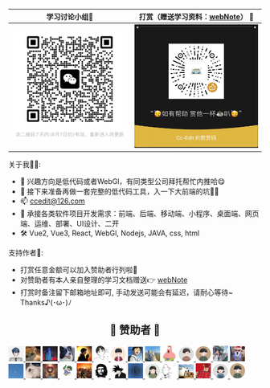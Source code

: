 
|   学习讨论小组🍻   |   打赏（赠送学习资料：[webNote](https://github.com/Cc-Edit/webNote)） :confetti_ball:    | 
|:------------------------------------------------------------:|:---------------------------------------------------------------------:| 
| ![wechat.png](https://github.com/Cc-Edit/Cc-Edit/blob/main/public/WeChatGroup.png) |     ![img.png](https://github.com/Cc-Edit/Cc-Edit/blob/main/public/img.png)  |

关于我👷🏼:
- 💼 兴趣方向是低代码或者WebGl，有同类型公司拜托帮忙内推哈😋
- 🔭 接下来准备再做一套完整的低代码工具，入一下大前端的坑💪🏻
- 📫 ccedit@126.com
- 📢 承接各类软件项目开发需求：前端、后端、移动端、小程序、桌面端、网页端、运维、部署、UI设计、二开
- 🛠️ Vue2, Vue3, React, WebGl, Nodejs, JAVA, css, html

支持作者🎁:
- 打赏任意金额可以加入赞助者行列啦🥰
- 对赞助者有本人亲自整理的学习文档赠送👉 [webNote](https://github.com/Cc-Edit/webNote)
- 打赏时备注留下邮箱地址即可, 手动发送可能会有延迟，请耐心等待~  Thanks♪(･ω･)ﾉ
<div align="center">
  <h2 align="center">🎉 赞助者 🎉</h2>
</div>

<p align="left">
  <a href="https://github.com/Cc-Edit" title='就是你个城' target="_blank" rel="noopener noreferrer">
    <img alt="就是你个城" src="https://github.com/Cc-Edit/Cc-Edit/blob/main/public/sponsor/jsngc.png" width="30">
  </a>
  <a href="https://github.com/Cc-Edit" title='daigang666' target="_blank" rel="noopener noreferrer">
    <img alt="daigang666" src="https://github.com/Cc-Edit/Cc-Edit/blob/main/public/sponsor/daigang666.jpg" width="30">
  </a>
  <a href="https://github.com/Cc-Edit" title='dh' target="_blank" rel="noopener noreferrer">
     <img alt="dh" src="https://github.com/Cc-Edit/Cc-Edit/blob/main/public/sponsor/dh.png" width="30">
  </a>
  <a href="https://github.com/Cc-Edit" title='ty' target="_blank" rel="noopener noreferrer">
    <img alt="ty" src="https://github.com/Cc-Edit/Cc-Edit/blob/main/public/sponsor/ty.png" width="30">
  </a>
  <a href="https://github.com/Cc-Edit" title='洒脱' target="_blank" rel="noopener noreferrer">
    <img alt="洒脱~" src="https://github.com/Cc-Edit/Cc-Edit/blob/main/public/sponsor/st.png" width="30">
  </a>
  <a href="https://github.com/Cc-Edit" title='心有灵犀' target="_blank" rel="noopener noreferrer">
     <img alt="心有灵犀" src="https://github.com/Cc-Edit/Cc-Edit/blob/main/public/sponsor/xylx.png" width="30">
  </a>

  <a href='https://github.com/Cc-Edit' title='zee' target='_blank' rel='noopener noreferrer'>
    <img alt='zee' src='https://github.com/Cc-Edit/Cc-Edit/blob/main/public/sponsor/backers-1684259743.png' width='30'>
  </a>

  <a href='https://github.com/Cc-Edit' title='#' target='_blank' rel='noopener noreferrer'>
    <img alt='#' src='https://github.com/Cc-Edit/Cc-Edit/blob/main/public/sponsor/0001.png' width='30'>
  </a>

  <a href='https://github.com/Cc-Edit' title='Amotion' target='_blank' rel='noopener noreferrer'>
    <img alt='Amotion' src='https://github.com/Cc-Edit/Cc-Edit/blob/main/public/sponsor/backers-1684743443.png' width='30'>
  </a>
  
  <a href='https://github.com/Cc-Edit' title='聂爬爬Y_🍉' target='_blank' rel='noopener noreferrer'>
    <img alt='聂爬爬Y_🍉' src='https://github.com/Cc-Edit/Cc-Edit/blob/main/public/sponsor/img.png' width='30'>
  </a>  

  <a href='https://github.com/Cc-Edit' title='hty' target='_blank' rel='noopener noreferrer'>
    <img alt='hty' src='https://github.com/Cc-Edit/Cc-Edit/blob/main/public/sponsor/backers-1684826242.png' width='30'>
  </a>

  <a href='https://github.com/Cc-Edit' title='YI' target='_blank' rel='noopener noreferrer'>
    <img alt='YI' src='https://github.com/Cc-Edit/Cc-Edit/blob/main/public/sponsor/backers-1684979450.png' width='30'>
  </a>
  
  <a href='https://github.com/Cc-Edit' title='伎俩' target='_blank' rel='noopener noreferrer'>
    <img alt='伎俩' src='https://github.com/Cc-Edit/Cc-Edit/blob/main/public/sponsor/head.png' width='30'>
  </a>

  <a href='https://github.com/Cc-Edit' title='臭四四' target='_blank' rel='noopener noreferrer'>
    <img alt='臭四四' src='https://github.com/Cc-Edit/Cc-Edit/blob/main/public/sponsor/head1.png' width='30'>
  </a>

  <a href='https://github.com/Cc-Edit' title='youa' target='_blank' rel='noopener noreferrer'>
    <img alt='youa' src='https://github.com/Cc-Edit/Cc-Edit/blob/main/public/sponsor/head2.png' width='30'>
  </a>

  <a href='https://github.com/Cc-Edit' title='阿俊' target='_blank' rel='noopener noreferrer'>
    <img alt='阿俊' src='https://github.com/Cc-Edit/Cc-Edit/blob/main/public/sponsor/ajun.png' width='30'>
  </a>
  
  <a href='https://github.com/Cc-Edit' title='ableﾍ😈ﾍ' target='_blank' rel='noopener noreferrer'>
    <img alt='ableﾍ😈ﾍ' src='https://github.com/Cc-Edit/Cc-Edit/blob/main/public/sponsor/ab.png' width='30'>
  </a>

  <a href='https://github.com/Cc-Edit' title='二 月 ²⁰²³' target='_blank' rel='noopener noreferrer'>
    <img alt='二 月 ²⁰²³' src='https://github.com/Cc-Edit/Cc-Edit/blob/main/public/sponsor/ey.png' width='30'>
  </a>

  <a href='https://github.com/Cc-Edit' title='冰火凌云' target='_blank' rel='noopener noreferrer'>
    <img alt='冰火凌云' src='https://github.com/Cc-Edit/Cc-Edit/blob/main/public/sponsor/bhly.png' width='30'>
  </a>
  
  <a href='https://github.com/Cc-Edit' title='Exception' target='_blank' rel='noopener noreferrer'>
    <img alt='Exception' src='https://github.com/Cc-Edit/Cc-Edit/blob/main/public/sponsor/ex.png' width='30'>
  </a>

  <a href='https://github.com/Cc-Edit' title='没有人比我的头像还帅了吧' target='_blank' rel='noopener noreferrer'>
    <img alt='没有人比我的头像还帅了吧' src='https://github.com/Cc-Edit/Cc-Edit/blob/main/public/sponsor/tx.png' width='30'>
  </a>
  
  <a href='https://github.com/Cc-Edit' title='weboob' target='_blank' rel='noopener noreferrer'>
    <img alt='weboob' src='https://github.com/Cc-Edit/Cc-Edit/blob/main/public/sponsor/weboob.png' width='30'>
  </a>

  <a href='https://github.com/Cc-Edit' title='凉豆仁。' target='_blank' rel='noopener noreferrer'>
    <img alt='凉豆仁。' src='https://github.com/Cc-Edit/Cc-Edit/blob/main/public/sponsor/ldr.png' width='30'>
  </a>

  <a href='https://github.com/Cc-Edit' title='日富一日' target='_blank' rel='noopener noreferrer'>
    <img alt='日富一日' src='https://github.com/Cc-Edit/Cc-Edit/blob/main/public/sponsor/rfyr.png' width='30'>
  </a>

  <a href='https://github.com/Cc-Edit' title='Can' target='_blank' rel='noopener noreferrer'>
    <img alt='Can' src='https://github.com/Cc-Edit/Cc-Edit/blob/main/public/sponsor/Can.png' width='30'>
  </a>

  <a href='https://github.com/Cc-Edit' title='守拙' target='_blank' rel='noopener noreferrer'>
    <img alt='守拙' src='https://github.com/Cc-Edit/Cc-Edit/blob/main/public/sponsor/sz.png' width='30'>
  </a>

  <a href='https://github.com/Cc-Edit' title='Betty1' target='_blank' rel='noopener noreferrer'>
    <img alt='Betty1' src='https://github.com/Cc-Edit/Cc-Edit/blob/main/public/sponsor/backers-1691046869.png' width='30'>
  </a>

  <a href='https://ccedit.com' title='洛' target='_blank' rel='noopener noreferrer'>
    <img alt='洛' src='https://github.com/Cc-Edit/Cc-Edit/blob/main/public/sponsor/backers-1691049747.png' width='30'>
  </a>
</p>
